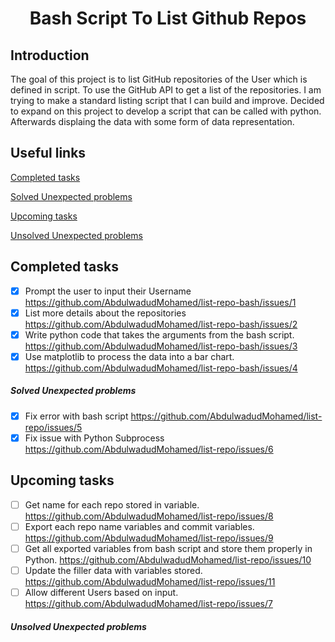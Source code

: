 <h1 align="center">Bash Script To List Github Repos</h1>

## Introduction


The goal of this project is to list GitHub repositories of the User which is defined in script. To use the GitHub API to get a list of the repositories. I am trying to make a standard listing script that I can build and improve. Decided to expand on this project to develop a script that can be called with python. Afterwards displaing the data with some form of data representation.


## Useful links

[Completed tasks](-completed-tasks)

[Solved Unexpected problems](-solved-unexpected-problems)

[Upcoming tasks](-upcoming-tasks)

[Unsolved Unexpected problems](-unsolved-unexpected-problems)


## Completed tasks

- [x] Prompt the user to input their Username https://github.com/AbdulwadudMohamed/list-repo-bash/issues/1
- [x] List more details about the repositories https://github.com/AbdulwadudMohamed/list-repo-bash/issues/2
- [x] Write python code that takes the arguments from the bash script. https://github.com/AbdulwadudMohamed/list-repo-bash/issues/3
- [x] Use matplotlib to process the data into a bar chart. https://github.com/AbdulwadudMohamed/list-repo-bash/issues/4

##### Solved Unexpected problems

- [x] Fix error with bash script https://github.com/AbdulwadudMohamed/list-repo/issues/5
- [x] Fix issue with Python Subprocess https://github.com/AbdulwadudMohamed/list-repo/issues/6

## Upcoming tasks

- [ ] Get name for each repo stored in variable. https://github.com/AbdulwadudMohamed/list-repo/issues/8
- [ ] Export each repo name variables and commit variables. https://github.com/AbdulwadudMohamed/list-repo/issues/9
- [ ] Get all exported variables from bash script and store them properly in Python. https://github.com/AbdulwadudMohamed/list-repo/issues/10 
- [ ] Update the filler data with variables stored. https://github.com/AbdulwadudMohamed/list-repo/issues/11
- [ ] Allow different Users based on input. https://github.com/AbdulwadudMohamed/list-repo/issues/7

##### Unsolved Unexpected problems
